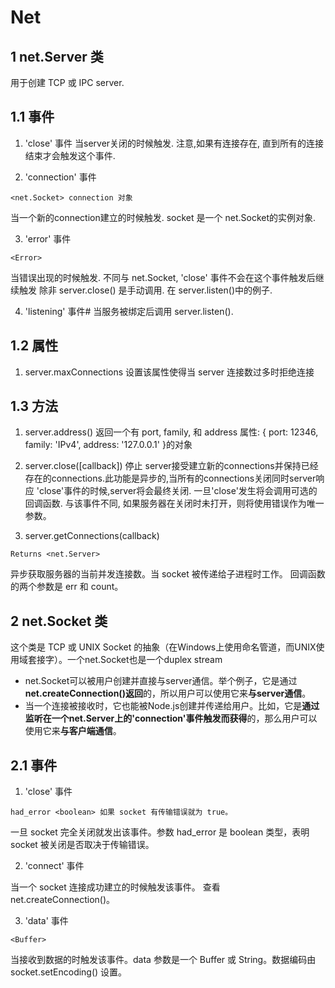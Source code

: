 # Net

## 1 net.Server 类
用于创建 TCP 或 IPC server.

## 1.1 事件

1. 'close' 事件
当server关闭的时候触发. 注意,如果有连接存在, 直到所有的连接结束才会触发这个事件.

2. 'connection' 事件

```
<net.Socket> connection 对象
```
当一个新的connection建立的时候触发. socket 是一个 net.Socket的实例对象.

3. 'error' 事件

```
<Error>
```
当错误出现的时候触发. 不同与 net.Socket, 'close' 事件不会在这个事件触发后继续触发 除非 server.close() 是手动调用. 在 server.listen()中的例子.


4. 'listening' 事件#
当服务被绑定后调用 server.listen().

## 1.2 属性

1. server.maxConnections
设置该属性使得当 server 连接数过多时拒绝连接


## 1.3 方法
1. server.address()
返回一个有 port, family, 和 address 属性: { port: 12346, family: 'IPv4', address: '127.0.0.1' }的对象

2. server.close([callback])
停止 server接受建立新的connections并保持已经存在的connections.此功能是异步的,当所有的connections关闭同时server响应 'close'事件的时候,server将会最终关闭.
 一旦'close'发生将会调用可选的回调函数. 与该事件不同, 如果服务器在关闭时未打开，则将使用错误作为唯一参数。

3. server.getConnections(callback)

```
Returns <net.Server>
```
异步获取服务器的当前并发连接数。当 socket 被传递给子进程时工作。
回调函数的两个参数是 err 和 count。


## 2 net.Socket 类
这个类是 TCP 或 UNIX Socket 的抽象（在Windows上使用命名管道，而UNIX使用域套接字）。一个net.Socket也是一个duplex stream
- net.Socket可以被用户创建并直接与server通信。举个例子，它是通过**net.createConnection()返回**的，所以用户可以使用它来**与server通信**。
- 当一个连接被接收时，它也能被Node.js创建并传递给用户。比如，它是**通过监听在一个net.Server上的'connection'事件触发而获得**的，那么用户可以使用它来**与客户端通信**。

## 2.1 事件

1. 'close' 事件

```
had_error <boolean> 如果 socket 有传输错误就为 true。
```

一旦 socket 完全关闭就发出该事件。参数 had_error 是 boolean 类型，表明 socket 被关闭是否取决于传输错误。

2. 'connect' 事件

当一个 socket 连接成功建立的时候触发该事件。 查看 net.createConnection()。

3. 'data' 事件

```
<Buffer>
```

当接收到数据的时触发该事件。data 参数是一个 Buffer 或 String。数据编码由 socket.setEncoding() 设置。










